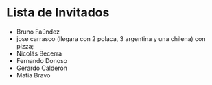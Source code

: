 # Lista de Invitados

* Bruno Faúndez
* jose carrasco (llegara con 2 polaca, 3 argentina y una chilena) con pizza;
* Nicolás Becerra
* Fernando Donoso
* Gerardo Calderón 
* Matia Bravo
